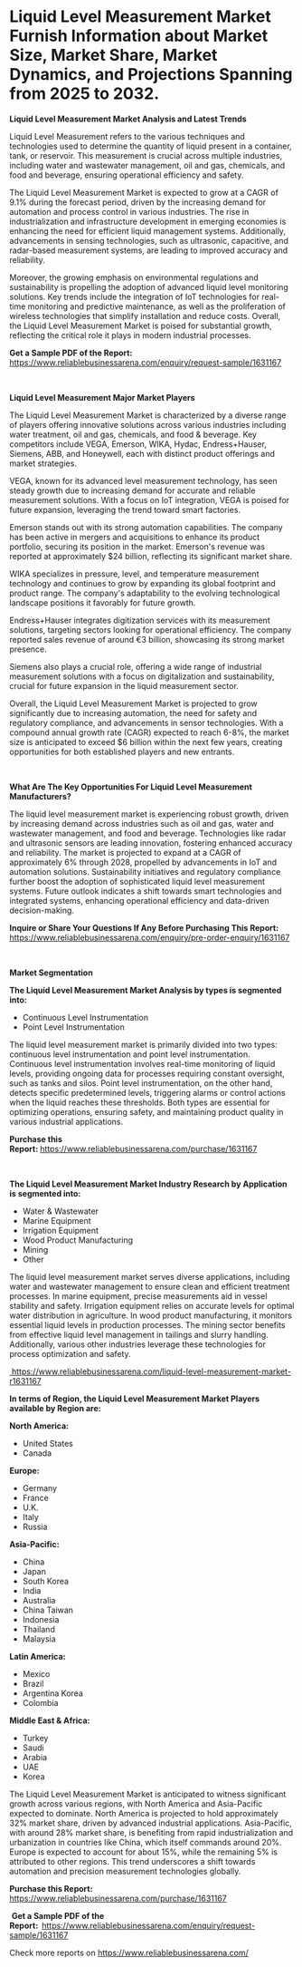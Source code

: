 <p><h1>Liquid Level Measurement Market Furnish Information about Market Size, Market Share, Market Dynamics, and Projections Spanning from 2025 to 2032.</h1></p><p><strong>Liquid Level Measurement Market Analysis and Latest Trends</strong></p>
<p><p>Liquid Level Measurement refers to the various techniques and technologies used to determine the quantity of liquid present in a container, tank, or reservoir. This measurement is crucial across multiple industries, including water and wastewater management, oil and gas, chemicals, and food and beverage, ensuring operational efficiency and safety.</p><p>The Liquid Level Measurement Market is expected to grow at a CAGR of 9.1% during the forecast period, driven by the increasing demand for automation and process control in various industries. The rise in industrialization and infrastructure development in emerging economies is enhancing the need for efficient liquid management systems. Additionally, advancements in sensing technologies, such as ultrasonic, capacitive, and radar-based measurement systems, are leading to improved accuracy and reliability.</p><p>Moreover, the growing emphasis on environmental regulations and sustainability is propelling the adoption of advanced liquid level monitoring solutions. Key trends include the integration of IoT technologies for real-time monitoring and predictive maintenance, as well as the proliferation of wireless technologies that simplify installation and reduce costs. Overall, the Liquid Level Measurement Market is poised for substantial growth, reflecting the critical role it plays in modern industrial processes.</p></p>
<p><strong>Get a Sample PDF of the Report:&nbsp;</strong> <a href="https://www.reliablebusinessarena.com/enquiry/request-sample/1631167?utm_campaign=2530&utm_medium=2&utm_source=Github&utm_content=ia&utm_term=21022025&utm_id=liquid-level-measurement">https://www.reliablebusinessarena.com/enquiry/request-sample/1631167</a></p>
<p>&nbsp;</p>
<p><strong>Liquid Level Measurement Major Market Players</strong></p>
<p><p>The Liquid Level Measurement Market is characterized by a diverse range of players offering innovative solutions across various industries including water treatment, oil and gas, chemicals, and food & beverage. Key competitors include VEGA, Emerson, WIKA, Hydac, Endress+Hauser, Siemens, ABB, and Honeywell, each with distinct product offerings and market strategies.</p><p>VEGA, known for its advanced level measurement technology, has seen steady growth due to increasing demand for accurate and reliable measurement solutions. With a focus on IoT integration, VEGA is poised for future expansion, leveraging the trend toward smart factories.</p><p>Emerson stands out with its strong automation capabilities. The company has been active in mergers and acquisitions to enhance its product portfolio, securing its position in the market. Emerson's revenue was reported at approximately $24 billion, reflecting its significant market share.</p><p>WIKA specializes in pressure, level, and temperature measurement technology and continues to grow by expanding its global footprint and product range. The company's adaptability to the evolving technological landscape positions it favorably for future growth.</p><p>Endress+Hauser integrates digitization services with its measurement solutions, targeting sectors looking for operational efficiency. The company reported sales revenue of around €3 billion, showcasing its strong market presence.</p><p>Siemens also plays a crucial role, offering a wide range of industrial measurement solutions with a focus on digitalization and sustainability, crucial for future expansion in the liquid measurement sector.</p><p>Overall, the Liquid Level Measurement Market is projected to grow significantly due to increasing automation, the need for safety and regulatory compliance, and advancements in sensor technologies. With a compound annual growth rate (CAGR) expected to reach 6-8%, the market size is anticipated to exceed $6 billion within the next few years, creating opportunities for both established players and new entrants.</p></p>
<p>&nbsp;</p>
<p><strong>What Are The Key Opportunities For Liquid Level Measurement Manufacturers?</strong></p>
<p><p>The liquid level measurement market is experiencing robust growth, driven by increasing demand across industries such as oil and gas, water and wastewater management, and food and beverage. Technologies like radar and ultrasonic sensors are leading innovation, fostering enhanced accuracy and reliability. The market is projected to expand at a CAGR of approximately 6% through 2028, propelled by advancements in IoT and automation solutions. Sustainability initiatives and regulatory compliance further boost the adoption of sophisticated liquid level measurement systems. Future outlook indicates a shift towards smart technologies and integrated systems, enhancing operational efficiency and data-driven decision-making.</p></p>
<p><strong>Inquire or Share Your Questions If Any Before Purchasing This Report:</strong> <a href="https://www.reliablebusinessarena.com/enquiry/pre-order-enquiry/1631167?utm_campaign=2530&utm_medium=2&utm_source=Github&utm_content=ia&utm_term=21022025&utm_id=liquid-level-measurement">https://www.reliablebusinessarena.com/enquiry/pre-order-enquiry/1631167</a></p>
<p>&nbsp;</p>
<p><strong>Market Segmentation</strong></p>
<p><strong>The Liquid Level Measurement Market Analysis by types is segmented into:</strong></p>
<p><ul><li>Continuous Level Instrumentation</li><li>Point Level Instrumentation</li></ul></p>
<p><p>The liquid level measurement market is primarily divided into two types: continuous level instrumentation and point level instrumentation. Continuous level instrumentation involves real-time monitoring of liquid levels, providing ongoing data for processes requiring constant oversight, such as tanks and silos. Point level instrumentation, on the other hand, detects specific predetermined levels, triggering alarms or control actions when the liquid reaches these thresholds. Both types are essential for optimizing operations, ensuring safety, and maintaining product quality in various industrial applications.</p></p>
<p><strong>Purchase this Report:&nbsp;</strong><a href="https://www.reliablebusinessarena.com/purchase/1631167?utm_campaign=2530&utm_medium=2&utm_source=Github&utm_content=ia&utm_term=21022025&utm_id=liquid-level-measurement">https://www.reliablebusinessarena.com/purchase/1631167</a></p>
<p>&nbsp;</p>
<p><strong>The Liquid Level Measurement Market Industry Research by Application is segmented into:</strong></p>
<p><ul><li>Water & Wastewater</li><li>Marine Equipment</li><li>Irrigation Equipment</li><li>Wood Product Manufacturing</li><li>Mining</li><li>Other</li></ul></p>
<p><p>The liquid level measurement market serves diverse applications, including water and wastewater management to ensure clean and efficient treatment processes. In marine equipment, precise measurements aid in vessel stability and safety. Irrigation equipment relies on accurate levels for optimal water distribution in agriculture. In wood product manufacturing, it monitors essential liquid levels in production processes. The mining sector benefits from effective liquid level management in tailings and slurry handling. Additionally, various other industries leverage these technologies for process optimization and safety.</p></p>
<p><a href="https://www.reliablebusinessarena.com/liquid-level-measurement-market-r1631167?utm_campaign=2530&utm_medium=2&utm_source=Github&utm_content=ia&utm_term=21022025&utm_id=liquid-level-measurement">&nbsp;https://www.reliablebusinessarena.com/liquid-level-measurement-market-r1631167</a></p>
<p><strong>In terms of Region, the Liquid Level Measurement Market Players available by Region are:</strong></p>
<p>
    <p> <strong> North America: </strong>
        <ul>
            <li>United States</li>
            <li>Canada</li>
        </ul>
        </p> 
    <p> <strong> Europe: </strong>
        <ul>
            <li>Germany</li>
            <li>France</li>
            <li>U.K.</li>
            <li>Italy</li>
            <li>Russia</li>
        </ul>
        </p> 
    <p> <strong> Asia-Pacific: </strong>
        <ul>
            <li>China</li>
            <li>Japan</li>
            <li>South Korea</li>
            <li>India</li>
            <li>Australia</li>
            <li>China Taiwan</li>
            <li>Indonesia</li>
            <li>Thailand</li>
            <li>Malaysia</li>
        </ul>
        </p> 
    <p> <strong> Latin America: </strong>
        <ul>
            <li>Mexico</li>
            <li>Brazil</li>
            <li>Argentina Korea</li>
            <li>Colombia</li>
        </ul>
        </p> 
    <p> <strong> Middle East & Africa: </strong>
        <ul>
            <li>Turkey</li>
            <li>Saudi</li>
            <li>Arabia</li>
            <li>UAE</li>
            <li>Korea</li>
        </ul>
    </p>
    </p>
<p><p>The Liquid Level Measurement Market is anticipated to witness significant growth across various regions, with North America and Asia-Pacific expected to dominate. North America is projected to hold approximately 32% market share, driven by advanced industrial applications. Asia-Pacific, with around 28% market share, is benefiting from rapid industrialization and urbanization in countries like China, which itself commands around 20%. Europe is expected to account for about 15%, while the remaining 5% is attributed to other regions. This trend underscores a shift towards automation and precision measurement technologies globally.</p></p>
<p><strong>Purchase this Report: </strong><a href="https://www.reliablebusinessarena.com/purchase/1631167?utm_campaign=2530&utm_medium=2&utm_source=Github&utm_content=ia&utm_term=21022025&utm_id=liquid-level-measurement">https://www.reliablebusinessarena.com/purchase/1631167</a></p>
<p>&nbsp;<strong>Get a Sample PDF of the Report:&nbsp;&nbsp;</strong><a href="https://www.reliablebusinessarena.com/enquiry/request-sample/1631167?utm_campaign=2530&utm_medium=2&utm_source=Github&utm_content=ia&utm_term=21022025&utm_id=liquid-level-measurement">https://www.reliablebusinessarena.com/enquiry/request-sample/1631167</a></p>
<p><strong></strong></p>
<p>Check more reports on <a href="https://www.reliablebusinessarena.com/?utm_campaign=2530&utm_medium=2&utm_source=Github&utm_content=ia&utm_term=21022025&utm_id=liquid-level-measurement">https://www.reliablebusinessarena.com/</a></p>
